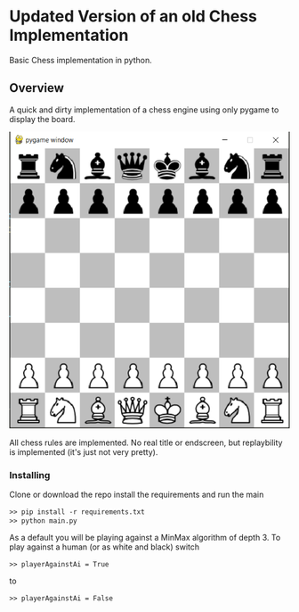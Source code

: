 # Updated Version of an old Chess Implementation

Basic Chess implementation in python.

## Overview

A quick and dirty implementation of a chess engine using only pygame to display the board.

![Screenshot](Images/example.png)

All chess rules are implemented.
No real title or endscreen, but replaybility is implemented (it's just not very pretty).



### Installing

Clone or download the repo install the requirements and run the main

```
>> pip install -r requirements.txt
>> python main.py
```

As a default you will be playing against a MinMax algorithm of depth 3. To play against a human (or as white and black) switch 

```
>> playerAgainstAi = True
```

to 

```
>> playerAgainstAi = False
```


